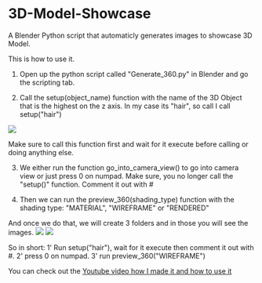 # 3D-Model-Showcase
 A Blender Python script that automaticly generates images to showcase 3D Model.


This is how to use it.

1. Open up the python script called "Generate_360.py" in Blender and go the scripting tab.

2. Call the setup(object_name) function with the name of the 3D Object that is the highest on the z axis. In my case its "hair", so call I call setup("hair")

![](https://gyazo.com/fc015e69b6c9a51103d841b3cfbefa4a.png)

Make sure to call this function first and wait for it execute before calling or doing anything else.


3. We either run the function go_into_camera_view() to go into camera view or just press 0 on numpad.
Make sure, you no longer call the "setup()" function. Comment it out with #


4. Then we can run the preview_360(shading_type) function with the shading type: "MATERIAL", "WIREFRAME" or "RENDERED"

And once we do that, we will create 3 folders and in those you will see the images.
![](https://gyazo.com/dfb9ba5891bbb56069ff96f7f263337c.png)
![](https://gyazo.com/7fc17d64379c2655acc61c0dd1acd51f.png)


So in short:
1' Run setup("hair"), wait for it execute then comment it out with #. 2' press 0 on numpad. 3' run preview_360("WIREFRAME")


You can check out the [Youtube video how I made it and how to use it](https://youtu.be/qm8ZYKtM7Ho "Youtube Video Link")

